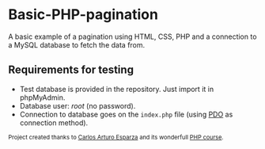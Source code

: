 # Basic-PHP-pagination
A basic example of a pagination using HTML, CSS, PHP and a connection to a MySQL database to fetch the data from.

## Requirements for testing
- Test database is provided in the repository. Just import it in phpMyAdmin.
- Database user: *root* (no password).
- Connection to database goes on the `index.php` file (using [PDO](https://www.php.net/manual/en/book.pdo.php) as connection method).

<small>Project created thanks to [Carlos Arturo
Esparza](https://twitter.com/falconmasters) and its wonderfull [PHP
course](https://www.udemy.com/course/php-y-mysql/).</small>
